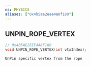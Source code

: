 ```yaml
---
ns: PHYSICS
aliases: ["0x4b5ae2eee4a8f180"]
---
```

## UNPIN_ROPE_VERTEX

```c
// 0x4B5AE2EEE4A8F180
void UNPIN_ROPE_VERTEX(int vtxIndex);
```

```
UnPin specific vertex from the rope
```
